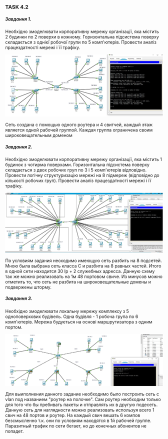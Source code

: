 ### TASK 4.2

##### Завдання 1.

Необхідно змоделювати корпоративну мережу організації, яка містить 2 будинки по 2 поверхи в кожному. Горизонтальна підсистема поверху складається з однієї робочої групи по 5 комп'ютерів.
Провести аналіз працездатності мережі і її трафіку.

![ ](./images/task4.2_01.jpg  "1")

Сеть создана с помощью одного роутера и 4 свитчей, каждый этаж является одной рабочей группой. Каждая группа ограничена своим широковещательным доменом

##### Завдання 2.
Необхідно змоделювати корпоративну мережу організації, яка містить 1 будинок з чотирма поверхами. Горизонтальна підсистема поверху складається з двох робочих груп по 3 і 5 комп'ютерів відповідно. Провести логічну структуризацію мережі на 8 підмереж (відповідно до кількості робочих груп). Провести аналіз працездатності мережі і її трафіку.

![ ](./images/task4.2_02.jpg  "2")

По условиям задания неоходимо имеющую сеть разбить на 8 подсетей. Мною была выбрана сеть класса С и разбита на 8 равных частей. Итого в одной сети находится 30 Ip + 2 служебных адресса. Данную схему так же можно реализовать на 1м 48 портовом свиче. Из минусов можно отметить то, что сеть не разбита на широковещательные домены и подвержены шторму.

##### Завдання 3.

Необхідно змоделювати локальну мережу комплексу з 5 одноповерхових будівель. Одна будівля - 1 робоча група по 6 комп'ютерів. Мережа будується на основі маршрутизатора з одним портом.

![ ](./images/task4.2_03.jpg  "3")

Для выиполнения данного задание необходимо было построить сеть с vlan под названием "роутер на полочке". Cам роутер необходим только для того что бы пребивать пакеты и отправлять их в другую подесеть.  Данную сеть для наглядности можно реализовать используя всего 1 свич на 48 портов и роутер. На каждый свич вешать 6 компов безсмысленно т.к. они по условиям находятся в 1й рабочей группе. Паразитный трафик по сети бегает, но до конечных абонентов не попадет.
